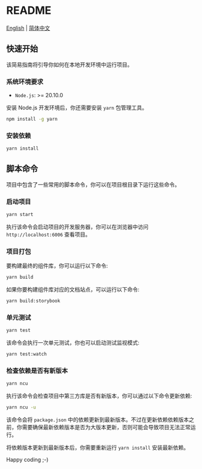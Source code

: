# README

[English](./README.md) | [简体中文](./README_ZH.md)

## 快速开始

该简易指南将引导你如何在本地开发环境中运行项目。

### 系统环境要求

- `Node.js`: >= 20.10.0

安装 Node.js 开发环境后，你还需要安装 `yarn` 包管理工具。

```bash
npm install -g yarn
```

### 安装依赖

```bash
yarn install
```

## 脚本命令

项目中包含了一些常用的脚本命令，你可以在项目根目录下运行这些命令。

### 启动项目

```bash
yarn start
```

执行该命令会启动项目的开发服务器，你可以在浏览器中访问 `http://localhost:6006` 查看项目。

### 项目打包

要构建最终的组件库，你可以运行以下命令:

```bash
yarn build
```

如果你要构建组件库对应的文档站点，可以运行以下命令:

```bash
yarn build:storybook
```

### 单元测试

```bash
yarn test
```

该命令会执行一次单元测试，你也可以启动测试监视模式:

```bash
yarn test:watch
```

### 检查依赖是否有新版本

```bash
yarn ncu
```

执行该命令会检查项目中第三方库是否有新版本，你可以通过以下命令更新依赖:

```bash
yarn ncu -u
```

该命令会将 `package.json` 中的依赖更新到最新版本。不过在更新依赖依赖版本之前，你需要确保最新依赖版本是否为大版本更新，否则可能会导致项目无法正常运行。

将依赖版本更新到最新版本后，你需要重新运行 `yarn install` 安装最新依赖。

Happy coding ;-)

